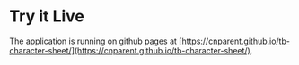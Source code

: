 # Try it Live

The application is running on github pages at [https://cnparent.github.io/tb-character-sheet/](https://cnparent.github.io/tb-character-sheet/).